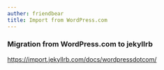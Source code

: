 ```yaml
---
auther: friendbear
title: Import from WordPress.com
---
```


### Migration from WordPress.com to jekyllrb
<https://import.jekyllrb.com/docs/wordpressdotcom/>

